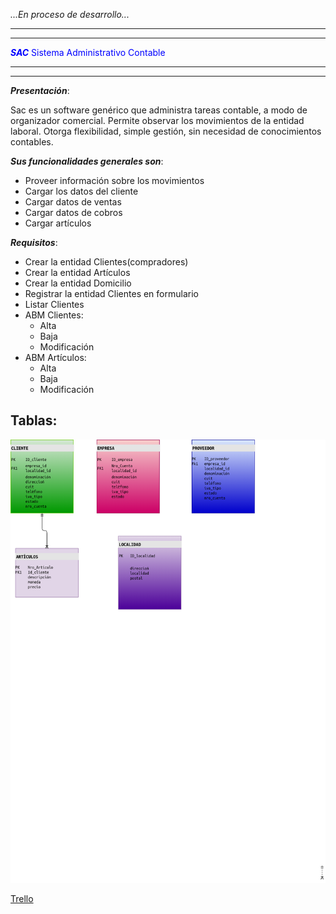 _...En proceso de desarrollo..._

***
***

<span style="color:blue"> ***SAC*** Sistema Administrativo Contable </span>

***
***

***Presentación***:
 
 Sac es un software genérico que administra tareas contable, a modo de organizador comercial.
 Permite observar los movimientos de la entidad laboral.
 Otorga flexibilidad, simple gestión, sin necesidad de conocimientos contables.
 

***Sus funcionalidades generales son***:
 
- Proveer información sobre los movimientos
- Cargar los datos del cliente
- Cargar datos de ventas
- Cargar datos de cobros
- Cargar artículos

***Requisitos***:

- Crear la entidad Clientes(compradores)
- Crear la entidad Artículos
- Crear la entidad Domicilio
- Registrar la entidad Clientes en formulario
- Listar Clientes
- ABM Clientes:
   * Alta
   * Baja
   * Modificación
- ABM Artículos:
   * Alta
   * Baja
   * Modificación


## Tablas:

![Esquema Base de datos](tablas.png)

[Trello](https://trello.com/b/wgBQkeNf/sac-sistema-administrativo-contable)



